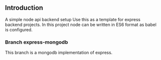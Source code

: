 ## Introduction

A simple node api backend setup
Use this as a template for express backend projects.
In this project node can be written in ES6 format as babel is configured.

### Branch express-mongodb

This branch is a mongodb implementation of express.

